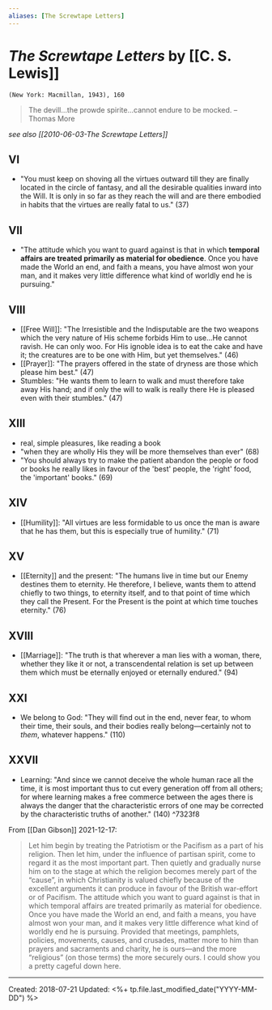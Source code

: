 ```yaml
---
aliases: [The Screwtape Letters]
---
```

# *The Screwtape Letters* by [[C. S. Lewis]]

`(New York: Macmillan, 1943), 160`


> The devill...the prowde spirite...cannot endure to be mocked.
> –Thomas More

*see also [[2010-06-03-The Screwtape Letters]]*

## VI

- "You must keep on shoving all the virtues outward till they are finally located in the circle of fantasy, and all the desirable qualities inward into the Will. It is only in so far as they reach the will and are there embodied in habits that the virtues are really fatal to us." (37)

## VII
- "The attitude which you want to guard against is that in which **temporal affairs are treated primarily as material for obedience**. Once you have made the World an end, and faith a means, you have almost won your man, and it makes very little difference what kind of worldly end he is pursuing."


## VIII

- [[Free Will]]: "The Irresistible and the Indisputable are the two weapons which the very nature of His scheme forbids Him to use...He cannot ravish. He can only woo. For His ignoble idea is to eat the cake and have it; the creatures are to be one with Him, but yet themselves." (46)
- [[Prayer]]: "The prayers offered in the state of dryness are those which please him best." (47)
- Stumbles: "He wants them to learn to walk and must therefore take away His hand; and if only the will to walk is really there He is pleased even with their stumbles." (47)

## XIII

- real, simple pleasures, like reading a book
- "when they are wholly His they will be more themselves than ever" (68)
- "You should always try to make the patient abandon the people or food or books he really likes in favour of the 'best' people, the 'right' food, the 'important' books." (69)

## XIV

- [[Humility]]: "All virtues are less formidable to us once the man is aware that he has them, but this is especially true of humility." (71)

## XV

- [[Eternity]] and the present: "The humans live in time but our Enemy destines them to eternity. He therefore, I believe, wants them to attend chiefly to two things, to eternity itself, and to that point of time which they call the Present. For the Present is the point at which time touches eternity." (76)

## XVIII

- [[Marriage]]: "The truth is that wherever a man lies with a woman, there, whether they like it or not, a transcendental relation is set up between them which must be eternally enjoyed or eternally endured." (94)

## XXI

- We belong to God: "They will find out in the end, never fear, to whom their time, their souls, and their bodies really belong—certainly not to *them*, whatever happens." (110)

## XXVII

- Learning: "And since we cannot deceive the whole human race all the time, it is most important thus to cut every generation off from all others; for where learning makes a free commerce between the ages there is always the danger that the characteristic errors of one may be corrected by the characteristic truths of another." (140)  ^7323f8




From [[Dan Gibson]] 2021-12-17:

> Let him begin by treating the Patriotism or the Pacifism as a part of his religion.
>Then let him, under the influence of partisan spirit, come to regard it as the most important part.
>Then quietly and gradually nurse him on to the stage at which the religion becomes merely part of the “cause”, in which Christianity is valued chiefly because of the excellent arguments it can produce in favour of the British war-effort or of Pacifism.
>The attitude which you want to guard against is that in which temporal affairs are treated primarily as material for obedience.
>Once you have made the World an end, and faith a means, you have almost won your man, and it makes very little difference what kind of worldly end he is pursuing.
>Provided that meetings, pamphlets, policies, movements, causes, and crusades, matter more to him than prayers and sacraments and charity, he is ours—and the more “religious” (on those terms) the more securely ours. I could show you a pretty cageful down here.



---
Created: 2018-07-21
Updated: <%+ tp.file.last_modified_date("YYYY-MM-DD") %>
